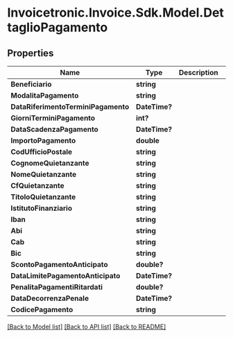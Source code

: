 # Invoicetronic.Invoice.Sdk.Model.DettaglioPagamento

## Properties

Name | Type | Description | Notes
------------ | ------------- | ------------- | -------------
**Beneficiario** | **string** |  | [optional] 
**ModalitaPagamento** | **string** |  | [optional] 
**DataRiferimentoTerminiPagamento** | **DateTime?** |  | [optional] 
**GiorniTerminiPagamento** | **int?** |  | [optional] 
**DataScadenzaPagamento** | **DateTime?** |  | [optional] 
**ImportoPagamento** | **double** |  | [optional] 
**CodUfficioPostale** | **string** |  | [optional] 
**CognomeQuietanzante** | **string** |  | [optional] 
**NomeQuietanzante** | **string** |  | [optional] 
**CfQuietanzante** | **string** |  | [optional] 
**TitoloQuietanzante** | **string** |  | [optional] 
**IstitutoFinanziario** | **string** |  | [optional] 
**Iban** | **string** |  | [optional] 
**Abi** | **string** |  | [optional] 
**Cab** | **string** |  | [optional] 
**Bic** | **string** |  | [optional] 
**ScontoPagamentoAnticipato** | **double?** |  | [optional] 
**DataLimitePagamentoAnticipato** | **DateTime?** |  | [optional] 
**PenalitaPagamentiRitardati** | **double?** |  | [optional] 
**DataDecorrenzaPenale** | **DateTime?** |  | [optional] 
**CodicePagamento** | **string** |  | [optional] 

[[Back to Model list]](../README.md#documentation-for-models) [[Back to API list]](../README.md#documentation-for-api-endpoints) [[Back to README]](../README.md)

